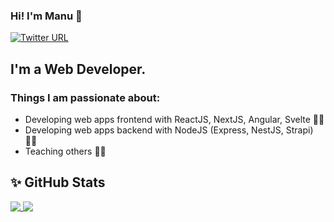 ### Hi! I'm Manu 👋
[![Twitter URL](https://img.shields.io/twitter/url/https/twitter.com/bukotsunikki.svg?style=social&label=Follow%20%40manujsdev)](https://twitter.com/manujsdev)
## I'm a Web Developer.
### Things I am passionate about:
- Developing web apps frontend with ReactJS, NextJS, Angular, Svelte 👨‍💻
- Developing web apps backend with NodeJS (Express, NestJS, Strapi) 👨‍💻
- Teaching others 👨‍🏫

## ✨ GitHub Stats

<a href="https://github.com/manujsdev">
  <img align="top" src="https://github-readme-stats.vercel.app/api?username=manujsdev&hide_rank=false&show_icons=true&line_height=27&count_private=true&theme=react" />
</a>
<a href="https://github.com/manujsdev">
  <img align="top" src="https://github-readme-stats.vercel.app/api/top-langs/?username=manujsdev&hide=tex,html,css&count_private=true&theme=react" />
</a>


<!--
**manu2manu/manu2manu** is a ✨ _special_ ✨ repository because its `README.md` (this file) appears on your GitHub profile.

Here are some ideas to get you started:

- 🔭 I’m currently working on ...
- 🌱 I’m currently learning ...
- 👯 I’m looking to collaborate on ...
- 🤔 I’m looking for help with ...
- 💬 Ask me about ...
- 📫 How to reach me: ...
- 😄 Pronouns: ...
- ⚡ Fun fact: ...
-->
